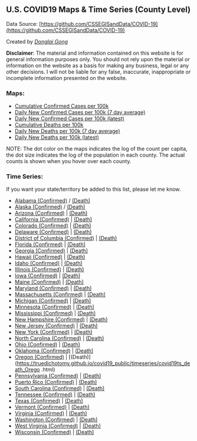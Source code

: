 ## U.S. COVID19 Maps & Time Series (County Level)
Data Source: [https://github.com/CSSEGISandData/COVID-19](https://github.com/CSSEGISandData/COVID-19)

Created by [_Donglai Gong_](mailto:gong@bluetao.com)

**Disclaimer**: The material and information contained on this website is for general information purposes only. You should not rely upon the material or information on the website as a basis for making any business, legal or any other decisions. I will not be liable for any false, inaccurate, inappropriate or incomplete information presented on the website.

### Maps: 

- [Cumulative Confirmed Cases per 100k](https://truedichotomy.github.io/covid19_public/maps/covid19map_confirmed.html)
- [Daily New Confirmed Cases per 100k (7 day average)](https://truedichotomy.github.io/covid19_public/maps/covid19map_delta_confirmed_7days.html)
- [Daily New Confirmed Cases per 100k (latest)](https://truedichotomy.github.io/covid19_public/maps/covid19map_delta_confirmed_latest.html)
- [Cumulative Deaths per 100k](https://truedichotomy.github.io/covid19_public/maps/covid19map_death.html)
- [Daily New Deaths per 100k (7 day average)](https://truedichotomy.github.io/covid19_public/maps/covid19map_delta_death_7days.html)
- [Daily New Deaths per 100k (latest)](https://truedichotomy.github.io/covid19_public/maps/covid19map_delta_death_latest.html)

NOTE: The dot color on the maps indicates the log of the count per capita, the dot size indicates the log of the population in each county. The actual counts is shown when you hover over each county.

### Time Series:

If you want your state/territory be added to this list, please let me know.

- [Alabama (Confirmed)](https://truedichotomy.github.io/covid19_public/timeseries/covid19ts_confirmed_Alabama.html) / [(Death)](https://truedichotomy.github.io/covid19_public/timeseries/covid19ts_death_Alabama.html)
- [Alaska (Confirmed)](https://truedichotomy.github.io/covid19_public/timeseries/covid19ts_confirmed_Alaska.html) / [(Death)](https://truedichotomy.github.io/covid19_public/timeseries/covid19ts_death_Alaska.html)
- [Arizona (Confirmed)](https://truedichotomy.github.io/covid19_public/timeseries/covid19ts_confirmed_Arizona.html) | [(Death)](https://truedichotomy.github.io/covid19_public/timeseries/covid19ts_death_Arizona.html)
- [California (Confirmed)](https://truedichotomy.github.io/covid19_public/timeseries/covid19ts_confirmed_California.html) | [(Death)](https://truedichotomy.github.io/covid19_public/timeseries/covid19ts_death_California.html)
- [Colorado (Confirmed)](https://truedichotomy.github.io/covid19_public/timeseries/covid19ts_confirmed_Colorado.html) | [(Death)](https://truedichotomy.github.io/covid19_public/timeseries/covid19ts_death_Colorado.html)
- [Delaware (Confirmed)](https://truedichotomy.github.io/covid19_public/timeseries/covid19ts_confirmed_Delaware.html) | [(Death)](https://truedichotomy.github.io/covid19_public/timeseries/covid19ts_death_Delaware.html)
- [District of Columbia (Confirmed)](https://truedichotomy.github.io/covid19_public/timeseries/covid19ts_confirmed_DistrictofColumbia.html) | [(Death)](https://truedichotomy.github.io/covid19_public/timeseries/covid19ts_death_DistrictofColumbia.html)
- [Florida (Confirmed)](https://truedichotomy.github.io/covid19_public/timeseries/covid19ts_confirmed_Florida.html) | [(Death)](https://truedichotomy.github.io/covid19_public/timeseries/covid19ts_death_Florida.html)
- [Georgia (Confirmed)](https://truedichotomy.github.io/covid19_public/timeseries/covid19ts_confirmed_Georgia.html) | [(Death)](https://truedichotomy.github.io/covid19_public/timeseries/covid19ts_death_Georgia.html)
- [Hawaii (Confirmed)](https://truedichotomy.github.io/covid19_public/timeseries/covid19ts_confirmed_Hawaii.html) | [(Death)](https://truedichotomy.github.io/covid19_public/timeseries/covid19ts_death_Hawaii.html)
- [Idaho (Confirmed)](https://truedichotomy.github.io/covid19_public/timeseries/covid19ts_confirmed_Idaho.html) | [(Death)](https://truedichotomy.github.io/covid19_public/timeseries/covid19ts_death_Idaho.html)
- [Illinois (Confirmed)](https://truedichotomy.github.io/covid19_public/timeseries/covid19ts_confirmed_Illinois.html) | [(Death)](https://truedichotomy.github.io/covid19_public/timeseries/covid19ts_death_Illinois.html)
- [Iowa (Confirmed)](https://truedichotomy.github.io/covid19_public/timeseries/covid19ts_confirmed_Iowa.html) | [(Death)](https://truedichotomy.github.io/covid19_public/timeseries/covid19ts_death_Iowa.html)
- [Maine (Confirmed)](https://truedichotomy.github.io/covid19_public/timeseries/covid19ts_confirmed_Maine.html) | [(Death)](https://truedichotomy.github.io/covid19_public/timeseries/covid19ts_death_Maine.html)
- [Maryland (Confirmed)](https://truedichotomy.github.io/covid19_public/timeseries/covid19ts_confirmed_Maryland.html) | [(Death)](https://truedichotomy.github.io/covid19_public/timeseries/covid19ts_death_Maryland.html)
- [Massachusetts (Confirmed)](https://truedichotomy.github.io/covid19_public/timeseries/covid19ts_confirmed_Massachusetts.html) | [(Death)](https://truedichotomy.github.io/covid19_public/timeseries/covid19ts_death_Massachusetts.html)
- [Michigan (Confirmed)](https://truedichotomy.github.io/covid19_public/timeseries/covid19ts_confirmed_Michigan.html) | [(Death)](https://truedichotomy.github.io/covid19_public/timeseries/covid19ts_death_Michigan.html)
- [Minnesota (Confirmed)](https://truedichotomy.github.io/covid19_public/timeseries/covid19ts_confirmed_Minnesota.html) | [(Death)](https://truedichotomy.github.io/covid19_public/timeseries/covid19ts_death_Minnesota.html)
- [Mississippi (Confirmed)](https://truedichotomy.github.io/covid19_public/timeseries/covid19ts_confirmed_Mississippi.html) | [(Death)](https://truedichotomy.github.io/covid19_public/timeseries/covid19ts_death_Mississippi.html)
- [New Hampshire (Confirmed)](https://truedichotomy.github.io/covid19_public/timeseries/covid19ts_confirmed_NewHampshire.html) | [(Death)](https://truedichotomy.github.io/covid19_public/timeseries/covid19ts_death_NewHampshire.html)
- [New Jersey (Confirmed)](https://truedichotomy.github.io/covid19_public/timeseries/covid19ts_confirmed_NewJersey.html) | [(Death)](https://truedichotomy.github.io/covid19_public/timeseries/covid19ts_death_NewJersey.html)
- [New York (Confirmed)](https://truedichotomy.github.io/covid19_public/timeseries/covid19ts_confirmed_NewYork.html) | [(Death)](https://truedichotomy.github.io/covid19_public/timeseries/covid19ts_death_NewYork.html)
- [North Carolina (Confirmed)](https://truedichotomy.github.io/covid19_public/timeseries/covid19ts_confirmed_NorthCarolina.html) | [(Death)](https://truedichotomy.github.io/covid19_public/timeseries/covid19ts_death_NorthCarolina.html)
- [Ohio (Confirmed)](https://truedichotomy.github.io/covid19_public/timeseries/covid19ts_confirmed_Ohio.html) | [(Death)](https://truedichotomy.github.io/covid19_public/timeseries/covid19ts_death_Ohio.html)
- [Oklahoma (Confirmed)](https://truedichotomy.github.io/covid19_public/timeseries/covid19ts_confirmed_Oklahoma.html) | [(Death)](https://truedichotomy.github.io/covid19_public/timeseries/covid19ts_death_Oklahoma.html)
- [Oregon (Confirmed)](https://truedichotomy.github.io/covid19_public/timeseries/covid19ts_confirmed_Oregon.html) | [(Death)](https://truedichotomy.github.io/covid19_public/timeseries/covid19ts_death_Orego .html)
- [Pennsylvania (Confirmed)](https://truedichotomy.github.io/covid19_public/timeseries/covid19ts_confirmed_Pennsylvania.html) | [(Death)](https://truedichotomy.github.io/covid19_public/timeseries/covid19ts_death_Pennsylvania.html)
- [Puerto Rico (Confirmed)](https://truedichotomy.github.io/covid19_public/timeseries/covid19ts_confirmed_PuertoRico.html) | [(Death)](https://truedichotomy.github.io/covid19_public/timeseries/covid19ts_death_PuertoRico.html)
- [South Carolina (Confirmed)](https://truedichotomy.github.io/covid19_public/timeseries/covid19ts_confirmed_SouthCarolina.html) | [(Death)](https://truedichotomy.github.io/covid19_public/timeseries/covid19ts_death_SouthCarolina.html)
- [Tennessee (Confirmed)](https://truedichotomy.github.io/covid19_public/timeseries/covid19ts_confirmed_Tennessee.html) | [(Death)](https://truedichotomy.github.io/covid19_public/timeseries/covid19ts_death_Tennessee.html)
- [Texas (Confirmed)](https://truedichotomy.github.io/covid19_public/timeseries/covid19ts_confirmed_Texas.html) | [(Death)](https://truedichotomy.github.io/covid19_public/timeseries/covid19ts_death_Texas.html)
- [Vermont (Confirmed)](https://truedichotomy.github.io/covid19_public/timeseries/covid19ts_confirmed_Vermont.html) | [(Death)](https://truedichotomy.github.io/covid19_public/timeseries/covid19ts_death_Vermont.html)
- [Virginia (Confirmed)](https://truedichotomy.github.io/covid19_public/timeseries/covid19ts_confirmed_Virginia.html) | [(Death)](https://truedichotomy.github.io/covid19_public/timeseries/covid19ts_death_Virginia.html)
- [Washington (Confirmed)](https://truedichotomy.github.io/covid19_public/timeseries/covid19ts_confirmed_Washington.html) | [(Death)](https://truedichotomy.github.io/covid19_public/timeseries/covid19ts_death_Washington.html)
- [West Virginia (Confirmed)](https://truedichotomy.github.io/covid19_public/timeseries/covid19ts_confirmed_WestVirginia.html) | [(Death)](https://truedichotomy.github.io/covid19_public/timeseries/covid19ts_death_WestVirginia.html)
- [Wisconsin (Confirmed)](https://truedichotomy.github.io/covid19_public/timeseries/covid19ts_confirmed_Wisconsin.html) | [(Death)](https://truedichotomy.github.io/covid19_public/timeseries/covid19ts_death_Wisconsin.html)



